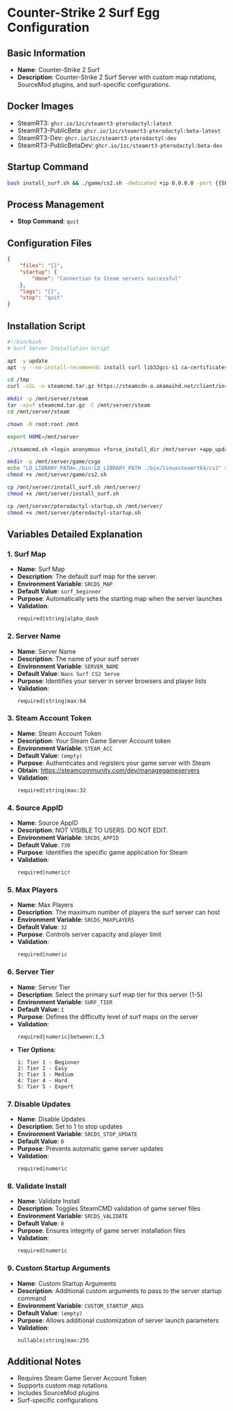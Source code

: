 # Counter-Strike 2 Surf Egg Configuration

## Basic Information
- **Name**: Counter-Strike 2 Surf
- **Description**: Counter-Strike 2 Surf Server with custom map rotations, SourceMod plugins, and surf-specific configurations.

## Docker Images
- SteamRT3: `ghcr.io/1zc/steamrt3-pterodactyl:latest`
- SteamRT3-PublicBeta: `ghcr.io/1zc/steamrt3-pterodactyl:beta-latest`
- SteamRT3-Dev: `ghcr.io/1zc/steamrt3-pterodactyl:dev`
- SteamRT3-PublicBetaDev: `ghcr.io/1zc/steamrt3-pterodactyl:beta-dev`

## Startup Command
```bash
bash install_surf.sh && ./game/cs2.sh -dedicated +ip 0.0.0.0 -port {{SERVER_PORT}} +map {{SRCDS_MAP}} -maxplayers {{SRCDS_MAXPLAYERS}} +sv_setsteamaccount {{STEAM_ACC}} +exec server.cfg +exec workshop_maps.cfg {{CUSTOM_STARTUP_ARGS}}
```

## Process Management
- **Stop Command**: `quit`

## Configuration Files
```json
{
    "files": "{}",
    "startup": {
        "done": "Connection to Steam servers successful"
    },
    "logs": "{}",
    "stop": "quit"
}
```

## Installation Script
```bash
#!/bin/bash
# Surf Server Installation Script

apt -y update
apt -y --no-install-recommends install curl lib32gcc-s1 ca-certificates

cd /tmp
curl -sSL -o steamcmd.tar.gz https://steamcdn-a.akamaihd.net/client/installer/steamcmd_linux.tar.gz

mkdir -p /mnt/server/steam
tar -xzvf steamcmd.tar.gz -C /mnt/server/steam
cd /mnt/server/steam

chown -R root:root /mnt

export HOME=/mnt/server

./steamcmd.sh +login anonymous +force_install_dir /mnt/server +app_update 730 +quit

mkdir -p /mnt/server/game/csgo
echo "LD_LIBRARY_PATH=./bin:LD_LIBRARY_PATH ./bin/linuxsteamrt64/cs2" > /mnt/server/game/cs2.sh
chmod +x /mnt/server/game/cs2.sh

cp /mnt/server/install_surf.sh /mnt/server/
chmod +x /mnt/server/install_surf.sh

cp /mnt/server/pterodactyl-startup.sh /mnt/server/
chmod +x /mnt/server/pterodactyl-startup.sh
```

## Variables Detailed Explanation

### 1. Surf Map
- **Name**: Surf Map
- **Description**: The default surf map for the server.
- **Environment Variable**: `SRCDS_MAP`
- **Default Value**: `surf_beginner`
- **Purpose**: Automatically sets the starting map when the server launches
- **Validation**: 
  ```
  required|string|alpha_dash
  ```

### 2. Server Name
- **Name**: Server Name
- **Description**: The name of your surf server
- **Environment Variable**: `SERVER_NAME`
- **Default Value**: `Nans Surf CS2 Serve`
- **Purpose**: Identifies your server in server browsers and player lists
- **Validation**: 
  ```
  required|string|max:64
  ```

### 3. Steam Account Token
- **Name**: Steam Account Token
- **Description**: Your Steam Game Server Account token
- **Environment Variable**: `STEAM_ACC`
- **Default Value**: `(empty)`
- **Purpose**: Authenticates and registers your game server with Steam
- **Obtain**: https://steamcommunity.com/dev/managegameservers
- **Validation**: 
  ```
  required|string|max:32
  ```

### 4. Source AppID
- **Name**: Source AppID
- **Description**: NOT VISIBLE TO USERS. DO NOT EDIT.
- **Environment Variable**: `SRCDS_APPID`
- **Default Value**: `730`
- **Purpose**: Identifies the specific game application for Steam
- **Validation**: 
  ```
  required|numericr
  ```

### 5. Max Players
- **Name**: Max Players
- **Description**: The maximum number of players the surf server can host
- **Environment Variable**: `SRCDS_MAXPLAYERS`
- **Default Value**: `32`
- **Purpose**: Controls server capacity and player limit
- **Validation**: 
  ```
  required|numeric
  ```

### 6. Server Tier
- **Name**: Server Tier
- **Description**: Select the primary surf map tier for this server (1-5)
- **Environment Variable**: `SURF_TIER`
- **Default Value**: `1`
- **Purpose**: Defines the difficulty level of surf maps on the server
- **Validation**: 
  ```
  required|numeric|between:1,5
  ```
- **Tier Options**:
  ```
  1: Tier 1 - Beginner
  2: Tier 2 - Easy
  3: Tier 3 - Medium
  4: Tier 4 - Hard
  5: Tier 5 - Expert
  ```

### 7. Disable Updates
- **Name**: Disable Updates
- **Description**: Set to 1 to stop updates
- **Environment Variable**: `SRCDS_STOP_UPDATE`
- **Default Value**: `0`
- **Purpose**: Prevents automatic game server updates
- **Validation**: 
  ```
  required|numeric
  ```

### 8. Validate Install
- **Name**: Validate Install
- **Description**: Toggles SteamCMD validation of game server files
- **Environment Variable**: `SRCDS_VALIDATE`
- **Default Value**: `0`
- **Purpose**: Ensures integrity of game server installation files
- **Validation**: 
  ```
  required|numeric
  ```

### 9. Custom Startup Arguments
- **Name**: Custom Startup Arguments
- **Description**: Additional custom arguments to pass to the server startup command
- **Environment Variable**: `CUSTOM_STARTUP_ARGS`
- **Default Value**: `(empty)`
- **Purpose**: Allows additional customization of server launch parameters
- **Validation**: 
  ```
  nullable|string|max:255
  ```

## Additional Notes
- Requires Steam Game Server Account Token
- Supports custom map rotations
- Includes SourceMod plugins
- Surf-specific configurations
